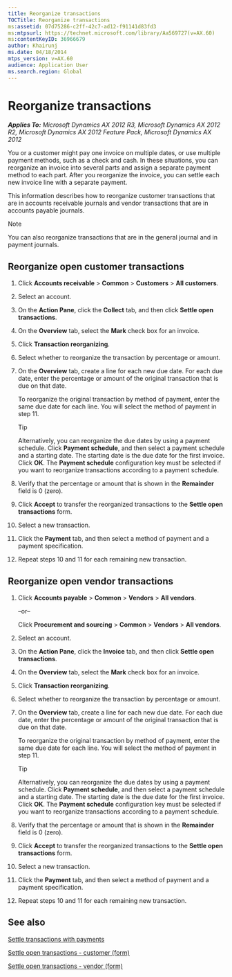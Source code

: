 ```yaml
---
title: Reorganize transactions
TOCTitle: Reorganize transactions
ms:assetid: 07d75286-c2ff-42c7-ad12-f91141d83fd3
ms:mtpsurl: https://technet.microsoft.com/library/Aa569727(v=AX.60)
ms:contentKeyID: 36966679
author: Khairunj
ms.date: 04/18/2014
mtps_version: v=AX.60
audience: Application User
ms.search.region: Global
---
```


# Reorganize transactions 


_**Applies To:** Microsoft Dynamics AX 2012 R3, Microsoft Dynamics AX 2012 R2, Microsoft Dynamics AX 2012 Feature Pack, Microsoft Dynamics AX 2012_

You or a customer might pay one invoice on multiple dates, or use multiple payment methods, such as a check and cash. In these situations, you can reorganize an invoice into several parts and assign a separate payment method to each part. After you reorganize the invoice, you can settle each new invoice line with a separate payment.

This information describes how to reorganize customer transactions that are in accounts receivable journals and vendor transactions that are in accounts payable journals.


> [!NOTE]
> <P>You can also reorganize transactions that are in the general journal and in payment journals.</P>



## Reorganize open customer transactions

1.  Click **Accounts receivable** \> **Common** \> **Customers** \> **All customers**.

2.  Select an account.

3.  On the **Action Pane**, click the **Collect** tab, and then click **Settle open transactions**.

4.  On the **Overview** tab, select the **Mark** check box for an invoice.

5.  Click **Transaction reorganizing**.

6.  Select whether to reorganize the transaction by percentage or amount.

7.  On the **Overview** tab, create a line for each new due date. For each due date, enter the percentage or amount of the original transaction that is due on that date.
    
    To reorganize the original transaction by method of payment, enter the same due date for each line. You will select the method of payment in step 11.
    

    > [!TIP]
    > <P>Alternatively, you can reorganize the due dates by using a payment schedule. Click <STRONG>Payment schedule</STRONG>, and then select a payment schedule and a starting date. The starting date is the due date for the first invoice. Click <STRONG>OK</STRONG>. The <STRONG>Payment schedule</STRONG> configuration key must be selected if you want to reorganize transactions according to a payment schedule.</P>



8.  Verify that the percentage or amount that is shown in the **Remainder** field is 0 (zero).

9.  Click **Accept** to transfer the reorganized transactions to the **Settle open transactions** form.

10. Select a new transaction.

11. Click the **Payment** tab, and then select a method of payment and a payment specification.

12. Repeat steps 10 and 11 for each remaining new transaction.

## Reorganize open vendor transactions

1.  Click **Accounts payable** \> **Common** \> **Vendors** \> **All vendors**.
    
    –or–
    
    Click **Procurement and sourcing** \> **Common** \> **Vendors** \> **All vendors**.

2.  Select an account.

3.  On the **Action Pane**, click the **Invoice** tab, and then click **Settle open transactions**.

4.  On the **Overview** tab, select the **Mark** check box for an invoice.

5.  Click **Transaction reorganizing**.

6.  Select whether to reorganize the transaction by percentage or amount.

7.  On the **Overview** tab, create a line for each new due date. For each due date, enter the percentage or amount of the original transaction that is due on that date.
    
    To reorganize the original transaction by method of payment, enter the same due date for each line. You will select the method of payment in step 11.
    

    > [!TIP]
    > <P>Alternatively, you can reorganize the due dates by using a payment schedule. Click <STRONG>Payment schedule</STRONG>, and then select a payment schedule and a starting date. The starting date is the due date for the first invoice. Click <STRONG>OK</STRONG>. The <STRONG>Payment schedule</STRONG> configuration key must be selected if you want to reorganize transactions according to a payment schedule.</P>



8.  Verify that the percentage or amount that is shown in the **Remainder** field is 0 (zero).

9.  Click **Accept** to transfer the reorganized transactions to the **Settle open transactions** form.

10. Select a new transaction.

11. Click the **Payment** tab, and then select a method of payment and a payment specification.

12. Repeat steps 10 and 11 for each remaining new transaction.

## See also

[Settle transactions with payments](settle-transactions-with-payments.md)

[Settle open transactions - customer (form)](https://technet.microsoft.com/library/aa558602\(v=ax.60\))

[Settle open transactions - vendor (form)](https://technet.microsoft.com/library/aa619609\(v=ax.60\))

  


